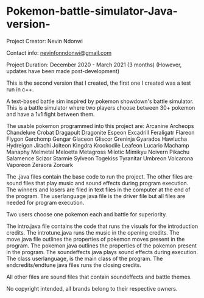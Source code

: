 # Pokemon-battle-simulator-Java-version-

Project Creator: Nevin Ndonwi

Contact info: nevinfonndonwi@gmail.com

Project Duration: December 2020 - March 2021 (3 months) (However, updates have been made post-development)

This is the second version that I created, the first one I created was a test run in c++. 

A text-based battle sim inspired by pokemon showdown's battle simulator. 
This is a battle simulator where two players choose between 30+ pokemon and have a 1v1 fight between them.

The usable pokemon programmed into this project are:
Arcanine
Archeops
Chandelure
Crobat
Dragapult
Dragonite
Espeon
Excadrill
Feraligatr
Flareon
Flygon
Garchomp
Gengar
Glaceon
Gliscor
Greninja
Gyarados
Hawlucha
Hydreigon
Jirachi
Jolteon
Kingdra
Krookodile
Leafeon
Lucario
Machamp
Manaphy
Melmetal
Meloetta
Metagross
Milotic
Mimikyu
Noivern
Pikachu
Salamence
Scizor
Starmie
Sylveon
Togekiss
Tyranitar
Umbreon
Volcarona
Vaporeon
Zeraora
Zoroark




The .java files contain the base code to run the project.
The other files are sound files that play music and sound effects during program execution. The winners and losers are filed in text files in the computer at the end of the program.
The userlanguage java file is the driver file but all files are needed for program execution.


Two users choose one pokemon each and battle for superiority.

The intro.java file contains the code that runs the visuals for the introduction credits.
The introtune.java runs the music in the opening credits.
The move.java  file outlines the properties of pokemon moves present in the program.
The pokemon.java outlines the properties of the pokemon present in the program.
The soundeffects.java plays sound effects during execution.
The class userlanguage, is the main class of the program.
The endcredits/endtune java files runs the closing credits.

All other files are sound files that contain soundeffects and battle themes.

No copyright intended, all brands belong to their respective owners.
